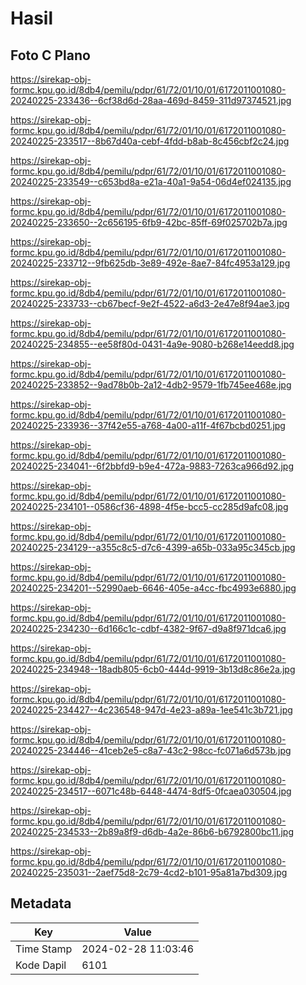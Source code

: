 # Hasil

## Foto C Plano

https://sirekap-obj-formc.kpu.go.id/8db4/pemilu/pdpr/61/72/01/10/01/6172011001080-20240225-233436--6cf38d6d-28aa-469d-8459-311d97374521.jpg

https://sirekap-obj-formc.kpu.go.id/8db4/pemilu/pdpr/61/72/01/10/01/6172011001080-20240225-233517--8b67d40a-cebf-4fdd-b8ab-8c456cbf2c24.jpg

https://sirekap-obj-formc.kpu.go.id/8db4/pemilu/pdpr/61/72/01/10/01/6172011001080-20240225-233549--c653bd8a-e21a-40a1-9a54-06d4ef024135.jpg

https://sirekap-obj-formc.kpu.go.id/8db4/pemilu/pdpr/61/72/01/10/01/6172011001080-20240225-233650--2c656195-6fb9-42bc-85ff-69f025702b7a.jpg

https://sirekap-obj-formc.kpu.go.id/8db4/pemilu/pdpr/61/72/01/10/01/6172011001080-20240225-233712--9fb625db-3e89-492e-8ae7-84fc4953a129.jpg

https://sirekap-obj-formc.kpu.go.id/8db4/pemilu/pdpr/61/72/01/10/01/6172011001080-20240225-233733--cb67becf-9e2f-4522-a6d3-2e47e8f94ae3.jpg

https://sirekap-obj-formc.kpu.go.id/8db4/pemilu/pdpr/61/72/01/10/01/6172011001080-20240225-234855--ee58f80d-0431-4a9e-9080-b268e14eedd8.jpg

https://sirekap-obj-formc.kpu.go.id/8db4/pemilu/pdpr/61/72/01/10/01/6172011001080-20240225-233852--9ad78b0b-2a12-4db2-9579-1fb745ee468e.jpg

https://sirekap-obj-formc.kpu.go.id/8db4/pemilu/pdpr/61/72/01/10/01/6172011001080-20240225-233936--37f42e55-a768-4a00-a11f-4f67bcbd0251.jpg

https://sirekap-obj-formc.kpu.go.id/8db4/pemilu/pdpr/61/72/01/10/01/6172011001080-20240225-234041--6f2bbfd9-b9e4-472a-9883-7263ca966d92.jpg

https://sirekap-obj-formc.kpu.go.id/8db4/pemilu/pdpr/61/72/01/10/01/6172011001080-20240225-234101--0586cf36-4898-4f5e-bcc5-cc285d9afc08.jpg

https://sirekap-obj-formc.kpu.go.id/8db4/pemilu/pdpr/61/72/01/10/01/6172011001080-20240225-234129--a355c8c5-d7c6-4399-a65b-033a95c345cb.jpg

https://sirekap-obj-formc.kpu.go.id/8db4/pemilu/pdpr/61/72/01/10/01/6172011001080-20240225-234201--52990aeb-6646-405e-a4cc-fbc4993e6880.jpg

https://sirekap-obj-formc.kpu.go.id/8db4/pemilu/pdpr/61/72/01/10/01/6172011001080-20240225-234230--6d166c1c-cdbf-4382-9f67-d9a8f971dca6.jpg

https://sirekap-obj-formc.kpu.go.id/8db4/pemilu/pdpr/61/72/01/10/01/6172011001080-20240225-234948--18adb805-6cb0-444d-9919-3b13d8c86e2a.jpg

https://sirekap-obj-formc.kpu.go.id/8db4/pemilu/pdpr/61/72/01/10/01/6172011001080-20240225-234427--4c236548-947d-4e23-a89a-1ee541c3b721.jpg

https://sirekap-obj-formc.kpu.go.id/8db4/pemilu/pdpr/61/72/01/10/01/6172011001080-20240225-234446--41ceb2e5-c8a7-43c2-98cc-fc071a6d573b.jpg

https://sirekap-obj-formc.kpu.go.id/8db4/pemilu/pdpr/61/72/01/10/01/6172011001080-20240225-234517--6071c48b-6448-4474-8df5-0fcaea030504.jpg

https://sirekap-obj-formc.kpu.go.id/8db4/pemilu/pdpr/61/72/01/10/01/6172011001080-20240225-234533--2b89a8f9-d6db-4a2e-86b6-b6792800bc11.jpg

https://sirekap-obj-formc.kpu.go.id/8db4/pemilu/pdpr/61/72/01/10/01/6172011001080-20240225-235031--2aef75d8-2c79-4cd2-b101-95a81a7bd309.jpg


## Metadata

| Key        | Value               |
| ---------- | ------------------- |
| Time Stamp | 2024-02-28 11:03:46 |
| Kode Dapil | 6101                |



